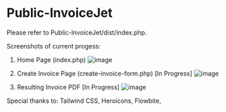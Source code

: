 # Public-InvoiceJet

Please refer to Public-InvoiceJet/dist/index.php.

Screenshots of current progess:

1. Home Page (index.php) 
![image](https://user-images.githubusercontent.com/74162870/229599010-aa22e3ae-7225-49c5-b7c4-53b15187496c.png)

2. Create Invoice Page (create-invoice-form.php) [In Progress]
![image](https://user-images.githubusercontent.com/74162870/229599402-5bea13d9-4943-451d-9e03-a23c24d79bb8.png)

3. Resulting Invoice PDF [In Progress]
![image](https://user-images.githubusercontent.com/74162870/229599906-e1f3211e-6045-409f-8212-999f3811bd1e.png)

Special thanks to:
Tailwind CSS, 
Heroicons, 
Flowbite, 
